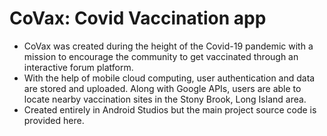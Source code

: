 # CoVax: Covid Vaccination app
* CoVax was created during the height of the Covid-19 pandemic with a mission to encourage the community to get vaccinated through an interactive forum platform.
* With the help of mobile cloud computing, user authentication and data are stored and uploaded. Along with Google APIs, users are able to locate nearby vaccination sites in the Stony Brook, Long Island area.
* Created entirely in Android Studios but the main project source code is provided here.
